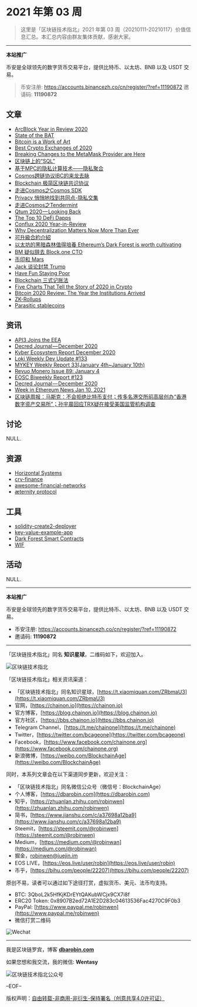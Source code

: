 # 2021 年第 03 周

> 这里是「区块链技术指北」2021 年第 03 周（20210111-20210117）价值信息汇总。本汇总内容由群友集体贡献，感谢大家。

***

**本站推广**

币安是全球领先的数字货币交易平台，提供比特币、以太坊、BNB 以及 USDT 交易。

> 币安注册: https://accounts.binancezh.co/cn/register/?ref=11190872
> 邀请码: **11190872**

## 文章

* [ArcBlock Year in Review 2020](https://bbs.chainon.io/d/7116)
* [State of the BAT](https://bbs.chainon.io/d/7117)
* [Bitcoin is a Work of Art](https://bbs.chainon.io/d/7118)
* [Best Crypto Exchanges of 2020](https://bbs.chainon.io/d/7120)
* [Breaking Changes to the MetaMask Provider are Here](https://bbs.chainon.io/d/7123)
* [区块链上的“SQL”](https://bbs.chainon.io/d/7125)
* [基于MPC的隐私计算技术——隐私聚合](https://bbs.chainon.io/d/7126)
* [Cosmos跨链协议IBC的来龙去脉](https://bbs.chainon.io/d/7127)
* [Blockchain 极简区块链共识协议](https://bbs.chainon.io/d/7128)
* [走进Cosmos之Cosmos SDK](https://bbs.chainon.io/d/7129)
* [Privacy 悄悄地找到共同点-隐私交集](https://bbs.chainon.io/d/7130)
* [走进Cosmos之Tendermint](https://bbs.chainon.io/d/7131)
* [Qtum 2020 — Looking Back](https://bbs.chainon.io/d/7132)
* [The Top 10 DeFi Dapps](https://bbs.chainon.io/d/7134)
* [Conflux 2020 Year-in-Review](https://bbs.chainon.io/d/7135)
* [Why Decentralization Matters Now More Than Ever](https://bbs.chainon.io/d/7137)
* [可升級合約介紹](https://bbs.chainon.io/d/7139)
* [以太坊的黑暗森林值得培養 Ethereum’s Dark Forest is worth cultivating](https://bbs.chainon.io/d/7140)
* [BM 疑似辞去 Block.one CTO](https://bbs.chainon.io/d/7142)
* [币印和 Mars](https://bbs.chainon.io/d/7143)
* [Jack 谈论封禁 Trump](https://bbs.chainon.io/d/7144)
* [Have Fun Staying Poor](https://bbs.chainon.io/d/7145)
* [Blockchain 三式记账法](https://bbs.chainon.io/d/7155)
* [Five Charts That Tell the Story of 2020 in Crypto](https://bbs.chainon.io/d/7156)
* [Bitcoin 2020 Review: The Year the Institutions Arrived](https://bbs.chainon.io/d/7157)
* [ZK-Rollups](https://bbs.chainon.io/d/7158)
* [Parasitic stablecoins](https://bbs.chainon.io/d/7159)

## 资讯

* [API3 Joins the EEA](https://bbs.chainon.io/d/7115)
* [Decred Journal — December 2020](https://bbs.chainon.io/d/7119)
* [Kyber Ecosystem Report December 2020](https://bbs.chainon.io/d/7121)
* [Loki Weekly Dev Update #133](https://bbs.chainon.io/d/7122)
* [MYKEY Weekly Report 33(January 4th~January 10th)](https://bbs.chainon.io/d/7124)
* [Revuo Monero Issue 89: January 4](https://bbs.chainon.io/d/7133)
* [EOSC Biweekly Report #123](https://bbs.chainon.io/d/7136)
* [Decred Journal — December 2020](https://bbs.chainon.io/d/7138)
* [Week in Ethereum News Jan 10, 2021](https://bbs.chainon.io/d/7141)
* [区块链周报：马斯克：不会拒绝比特币支付；传多名港交所前高层创办“香港数字资产交易所”；孙宇晨回应TRX疑在接受美国监管机构调查](https://bbs.chainon.io/d/7146)

## 讨论

NULL.

## 资源

* [Horizontal Systems](https://bbs.chainon.io/d/7147)
* [crv-finance](https://bbs.chainon.io/d/7148)
* [awesome-financial-networks](https://bbs.chainon.io/d/7152)
* [æternity protocol](https://bbs.chainon.io/d/7153)

## 工具

* [solidity-create2-deployer](https://bbs.chainon.io/d/7149)
* [key-value-example-app](https://bbs.chainon.io/d/7150)
* [Dark Forest Smart Contracts](https://bbs.chainon.io/d/7151)
* [WIF](https://bbs.chainon.io/d/7154)

## 活动

NULL.

***

**本站推广**

币安是全球领先的数字货币交易平台，提供比特币、以太坊、BNB 以及 USDT 交易。

* 币安注册: https://accounts.binancezh.co/cn/register/?ref=11190872
* 邀请码: **11190872**

***

「区块链技术指北」同名 **知识星球**，二维码如下，欢迎加入。

![区块链技术指北](https://cdn.dbarobin.com/3YzonTR.png)

「区块链技术指北」相关资讯渠道：

* 「区块链技术指北」同名知识星球，[https://t.xiaomiquan.com/ZRbmaU3](https://t.xiaomiquan.com/ZRbmaU3)
* 官网，[https://chainon.io](https://chainon.io)
* 官方博客，[https://blog.chainon.io](https://blog.chainon.io)
* 官方社区，[https://bbs.chainon.io](https://bbs.chainon.io)
* Telegram Channel，[https://t.me/chainone](https://t.me/chainone)
* Twitter，[https://twitter.com/bcageone](https://twitter.com/bcageone)
* Facebook，[https://www.facebook.com/chainone.org](https://www.facebook.com/chainone.org)
* 新浪微博，[https://weibo.com/BlockchainAge](https://weibo.com/BlockchainAge)

同时，本系列文章会在以下渠道同步更新，欢迎关注：

* 「区块链技术指北」同名微信公众号（微信号：BlockchainAge）
* 个人博客，[https://dbarobin.com](https://dbarobin.com)
* 知乎，[https://zhuanlan.zhihu.com/robinwen](https://zhuanlan.zhihu.com/robinwen)
* 简书，[https://www.jianshu.com/c/a37698a12ba9](https://www.jianshu.com/c/a37698a12ba9)
* Steemit，[https://steemit.com/@robinwen](https://steemit.com/@robinwen)
* Medium，[https://medium.com/@robinwan](https://medium.com/@robinwan)
* 掘金，[robinwen@juejin.im](https://juejin.im/user/5673ccae60b2260ee435f89a/posts)
* EOS LIVE，[https://eos.live/user/robin](https://eos.live/user/robin)
* 币乎，[https://bihu.com/people/22207](https://bihu.com/people/22207)

原创不易，读者可以通过如下途径打赏，虚拟货币、美元、法币均支持。

* BTC: 3QboL2k5HfKjKDrEYtQAKubWCjx9CX7i8f
* ERC20 Token: 0x8907B2ed72A1E2D283c04613536Fac4270C9F0b3
* PayPal: [https://www.paypal.me/robinwen](https://www.paypal.me/robinwen)
* 微信打赏二维码

![Wechat](https://cdn.dbarobin.com/SzoNl5b.jpg)

***

我是区块链罗宾，博客 **[dbarobin.com](https://dbarobin.com/)**

如果您想和我交流，我的微信: **Wentasy**

![区块链技术指北公众号](https://cdn.dbarobin.com/w0wignb.png)

–EOF–

版权声明：[自由转载-非商用-非衍生-保持署名（创意共享4.0许可证）](http://creativecommons.org/licenses/by-nc-nd/4.0/deed.zh)
